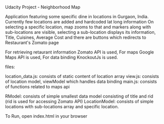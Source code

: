Udacity Project - Neighborhood Map

Application featuring some specific dine in locations in Gurgaon, India. Currently few locations are added and hardcoded lat long information
On selecting a specific location, map zooms to that and markers along with sub-locations are visible, selecting a sub-location displays its information, Title, Cuisines, Average Cost and there are buttons which redirects to Restaurant's Zomato page

For retrieving retaurant information Zomato API is used, For maps Google Maps API is used, For data binding KnockoutJs is used.

files:

location_data.js: consists of static content of location array
view.js: consists of location model, viewModel which handles data binding
main.js: consists of functions related to maps api

RModel: consists of simple smallest data model consisting of title and rid (rid is used for accessing Zomato API)
LocationModel: consists of simple locations with sub-locations array and specific location.

To Run, open index.html in your browser
